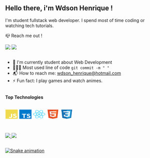 ## Hello there, i'm Wdson Henrique !

I'm student fullstack web developer. I spend most of time coding or watching tech tutorials.

📪 Reach me out !

<div> 
  <a href="https://instagram.com/wdsonhcf" target="_blank"><img src="https://img.shields.io/badge/-Instagram-%23E4405F?style=for-the-badge&logo=instagram&logoColor=white"></a>
  <a href="https://www.linkedin.com/in/wdsonhenrique" target="_blank"><img src="https://img.shields.io/badge/-LinkedIn-%230077B5?style=for-the-badge&logo=linkedin&logoColor=white"></a> 
  
  ##  
  
  * 🔭 I'm currently student about Web Development
  * 👨🏿‍💻 Most used line of code ``` git commit -m " " ``` 
  * 📬 How to reach me: wdson_henrique@hotmail.com
  * ⚡️ Fun fact: I play games and watch animes.
  
  ##  
  
  **Top Technologies**
  
  <div style="display: inline_block"><br>
  <img align="center" alt="Wdson-Js" height="30" width="40" src="https://raw.githubusercontent.com/devicons/devicon/master/icons/javascript/javascript-plain.svg">
  <img align="center" alt="Wdson-Ts" height="30" width="40" src="https://raw.githubusercontent.com/devicons/devicon/master/icons/typescript/typescript-plain.svg">
  <img align="center" alt="Wdson-React" height="30" width="40" src="https://raw.githubusercontent.com/devicons/devicon/master/icons/react/react-original.svg">
  <img align="center" alt="Wdson-HTML" height="30" width="40" src="https://raw.githubusercontent.com/devicons/devicon/master/icons/html5/html5-original.svg">
  <img align="center" alt="Wdson-CSS" height="30" width="40" src="https://raw.githubusercontent.com/devicons/devicon/master/icons/css3/css3-original.svg">
</div>
  
  
&nbsp;
<div>
  <a href="https://github.com/wdsonhenrique">
  <img height="180em" src="https://github-readme-stats.vercel.app/api?username=wdsonhenrique&show_icons=true&theme=dracula&include_all_commits=true&count_private=true"/>
    
  <img height="180em" src="https://github-readme-stats.vercel.app/api/top-langs/?username=wdsonhenrique&layout=compact&langs_count=16&theme=dracula"/>
</div>

<div>

##  

  ![Snake animation](https://github.com/wdsonhenrique/wdsonhenrique/blob/output/github-contribution-grid-snake.svg)
</div>
